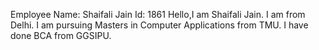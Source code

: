 Employee Name: Shaifali Jain 
Id: 1861
Hello,I am Shaifali Jain. I am from Delhi. I am pursuing Masters in Computer Applications from TMU. I have done BCA from GGSIPU.

